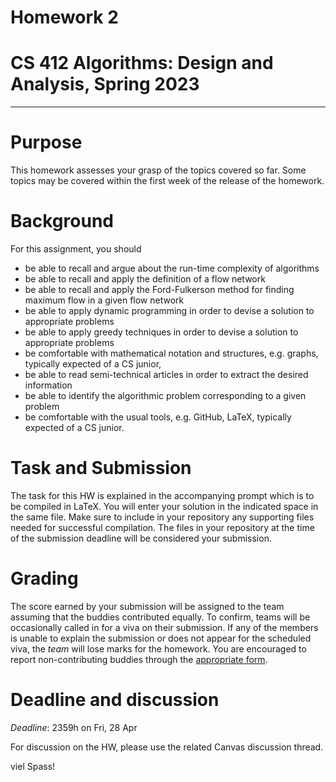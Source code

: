 # Homework 2
# CS 412 Algorithms: Design and Analysis, Spring 2023

-----

# Purpose

This homework assesses your grasp of the topics covered so far. Some topics may be covered within the first week of the release of the homework. 

# Background

For this assignment, you should

- be able to recall and argue about the run-time complexity of algorithms
- be able to recall and apply the definition of a flow network
- be able to recall and apply the Ford-Fulkerson method for finding maximum flow in a given flow network
- be able to apply dynamic programming in order to devise a solution to appropriate problems
- be able to apply greedy techniques in order to devise a solution to appropriate problems
- be comfortable with mathematical notation and structures, e.g. graphs, typically expected of a CS junior,
- be able to read semi-technical articles in order to extract the desired information
- be able to identify the algorithmic problem corresponding to a given problem
- be comfortable with the usual tools, e.g. GitHub, LaTeX, typically expected of a CS junior.


# Task and Submission

The task for this HW is explained in the accompanying prompt which is to be compiled in LaTeX. You will enter your solution in the indicated space in the same file. Make sure to include in your repository any supporting files needed for successful compilation. The files in your repository at the time of the submission deadline will be considered your submission.

# Grading

The score earned by your submission will be assigned to the team assuming that the buddies contributed equally. To confirm, teams will be occasionally called in for a viva on their submission. If any of the members is unable to explain the submission or does not appear for the scheduled viva, the _team_ will lose marks for the homework. You are encouraged to report non-contributing buddies through the [appropriate form](https://hulms.instructure.com/courses/2616/quizzes/7187).

# Deadline and discussion

_Deadline_: 2359h on Fri, 28 Apr

For discussion on the HW, please use the related Canvas discussion thread.

viel Spass!
